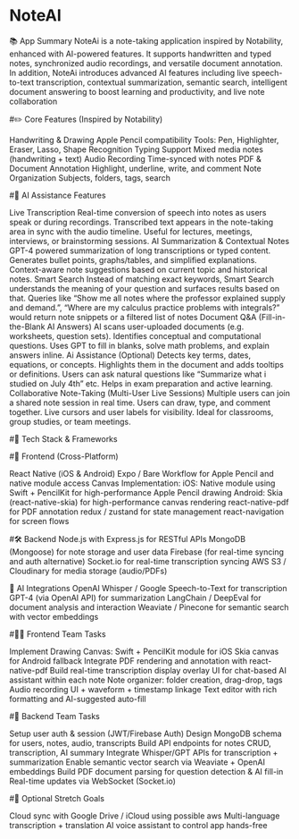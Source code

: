 # NoteAI
📚 App Summary
NoteAi is a note-taking application inspired by Notability, enhanced with AI-powered features. It supports handwritten and typed notes, synchronized audio recordings, and versatile document annotation. In addition, NoteAi introduces advanced AI features including live speech-to-text transcription, contextual summarization, semantic search, intelligent document answering to boost learning and productivity, and live note collaboration

#✏️ Core Features (Inspired by Notability)

Handwriting & Drawing
Apple Pencil compatibility
Tools: Pen, Highlighter, Eraser, Lasso, Shape Recognition
Typing Support
Mixed media notes (handwriting + text)
Audio Recording
Time-synced with notes
PDF & Document Annotation
Highlight, underline, write, and comment
Note Organization
Subjects, folders, tags, search

#🤖 AI Assistance Features

Live Transcription
Real-time conversion of speech into notes as users speak or during recordings.
Transcribed text appears in the note-taking area in sync with the audio timeline.
Useful for lectures, meetings, interviews, or brainstorming sessions.
AI Summarization & Contextual Notes
GPT-4 powered summarization of long transcriptions or typed content.
Generates bullet points, graphs/tables, and simplified explanations.
Context-aware note suggestions based on current topic and historical notes.
Smart Search
Instead of matching exact keywords, Smart Search understands the meaning of your question and surfaces results based on that.
Queries like “Show me all notes where the professor explained supply and demand.”, “Where are my calculus practice problems with integrals?” would return note snippets or a filtered list of notes
Document Q&A (Fill-in-the-Blank AI Answers)
AI scans user-uploaded documents (e.g. worksheets, question sets).
Identifies conceptual and computational questions.
Uses GPT to fill in blanks, solve math problems, and explain answers inline.
Ai Assistance (Optional)
Detects key terms, dates, equations, or concepts.
Highlights them in the document and adds tooltips or definitions.
Users can ask natural questions like “Summarize what i studied on July 4th” etc.
Helps in exam preparation and active learning.
Collaborative Note-Taking (Multi-User Live Sessions)
Multiple users can join a shared note session in real time.
Users can draw, type, and comment together.
Live cursors and user labels for visibility.
Ideal for classrooms, group studies, or team meetings.

#🚀 Tech Stack & Frameworks

#📱 Frontend (Cross-Platform)

React Native (iOS & Android)
Expo / Bare Workflow for Apple Pencil and native module access
Canvas Implementation:
iOS: Native module using Swift + PencilKit for high-performance Apple Pencil drawing
Android: Skia (react-native-skia) for high-performance canvas rendering
react-native-pdf for PDF annotation
redux / zustand for state management
react-navigation for screen flows

#🛠️ Backend
Node.js with Express.js for RESTful APIs
MongoDB (Mongoose) for note storage and user data
Firebase (for real-time syncing and auth alternative)
Socket.io for real-time transcription syncing
AWS S3 / Cloudinary for media storage (audio/PDFs)

🧠 AI Integrations
OpenAI Whisper / Google Speech-to-Text for transcription
GPT-4 (via OpenAI API) for summarization
LangChain / DeepEval for document analysis and interaction
Weaviate / Pinecone for semantic search with vector embeddings

#👨‍💼 Frontend Team Tasks

Implement Drawing Canvas:
Swift + PencilKit module for iOS
Skia canvas for Android fallback
Integrate PDF rendering and annotation with react-native-pdf
Build real-time transcription display overlay
UI for chat-based AI assistant within each note
Note organizer: folder creation, drag-drop, tags
Audio recording UI + waveform + timestamp linkage
Text editor with rich formatting and AI-suggested auto-fill

#📍 Backend Team Tasks

Setup user auth & session (JWT/Firebase Auth)
Design MongoDB schema for users, notes, audio, transcripts
Build API endpoints for notes CRUD, transcription, AI summary
Integrate Whisper/GPT APIs for transcription + summarization
Enable semantic vector search via Weaviate + OpenAI embeddings
Build PDF document parsing for question detection & AI fill-in
Real-time updates via WebSocket (Socket.io)

#🔗 Optional Stretch Goals

Cloud sync with Google Drive / iCloud using possible aws
Multi-language transcription + translation
AI voice assistant to control app hands-free


